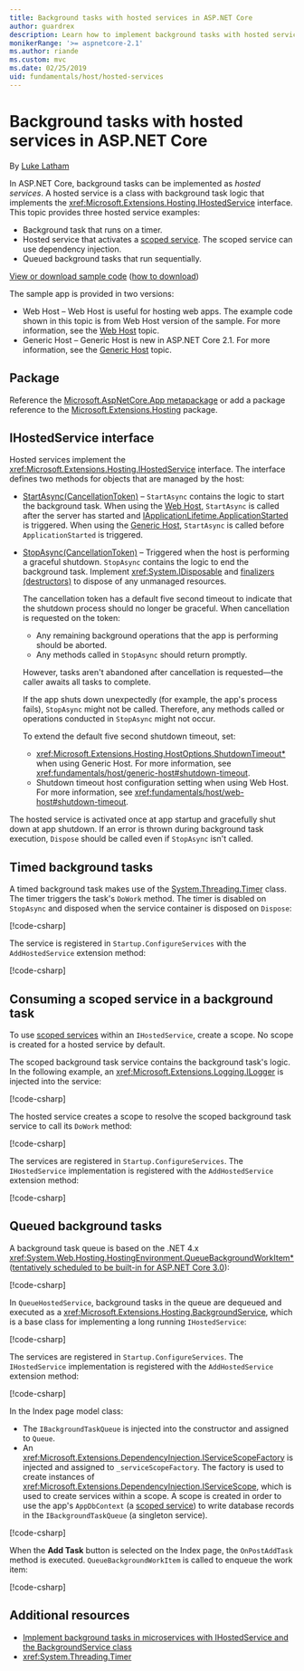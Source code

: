 ```yaml
---
title: Background tasks with hosted services in ASP.NET Core
author: guardrex
description: Learn how to implement background tasks with hosted services in ASP.NET Core.
monikerRange: '>= aspnetcore-2.1'
ms.author: riande
ms.custom: mvc
ms.date: 02/25/2019
uid: fundamentals/host/hosted-services
---
```

# Background tasks with hosted services in ASP.NET Core

By [Luke Latham](https://github.com/guardrex)

In ASP.NET Core, background tasks can be implemented as *hosted services*. A hosted service is a class with background task logic that implements the <xref:Microsoft.Extensions.Hosting.IHostedService> interface. This topic provides three hosted service examples:

* Background task that runs on a timer.
* Hosted service that activates a [scoped service](xref:fundamentals/dependency-injection#service-lifetimes). The scoped service can use dependency injection.
* Queued background tasks that run sequentially.

[View or download sample code](https://github.com/aspnet/Docs/tree/master/aspnetcore/fundamentals/host/hosted-services/samples/) ([how to download](xref:index#how-to-download-a-sample))

The sample app is provided in two versions:

* Web Host &ndash; Web Host is useful for hosting web apps. The example code shown in this topic is from Web Host version of the sample. For more information, see the [Web Host](xref:fundamentals/host/web-host) topic.
* Generic Host &ndash; Generic Host is new in ASP.NET Core 2.1. For more information, see the [Generic Host](xref:fundamentals/host/generic-host) topic.

## Package

Reference the [Microsoft.AspNetCore.App metapackage](xref:fundamentals/metapackage-app) or add a package reference to the [Microsoft.Extensions.Hosting](https://www.nuget.org/packages/Microsoft.Extensions.Hosting) package.

## IHostedService interface

Hosted services implement the <xref:Microsoft.Extensions.Hosting.IHostedService> interface. The interface defines two methods for objects that are managed by the host:

* [StartAsync(CancellationToken)](xref:Microsoft.Extensions.Hosting.IHostedService.StartAsync*) &ndash; `StartAsync` contains the logic to start the background task. When using the [Web Host](xref:fundamentals/host/web-host), `StartAsync` is called after the server has started and [IApplicationLifetime.ApplicationStarted](xref:Microsoft.AspNetCore.Hosting.IApplicationLifetime.ApplicationStarted*) is triggered. When using the [Generic Host](xref:fundamentals/host/generic-host), `StartAsync` is called before `ApplicationStarted` is triggered.

* [StopAsync(CancellationToken)](xref:Microsoft.Extensions.Hosting.IHostedService.StopAsync*) &ndash; Triggered when the host is performing a graceful shutdown. `StopAsync` contains the logic to end the background task. Implement <xref:System.IDisposable> and [finalizers (destructors)](/dotnet/csharp/programming-guide/classes-and-structs/destructors) to dispose of any unmanaged resources.

  The cancellation token has a default five second timeout to indicate that the shutdown process should no longer be graceful. When cancellation is requested on the token:

  * Any remaining background operations that the app is performing should be aborted.
  * Any methods called in `StopAsync` should return promptly.

  However, tasks aren't abandoned after cancellation is requested&mdash;the caller awaits all tasks to complete.

  If the app shuts down unexpectedly (for example, the app's process fails), `StopAsync` might not be called. Therefore, any methods called or operations conducted in `StopAsync` might not occur.

  To extend the default five second shutdown timeout, set:

  * <xref:Microsoft.Extensions.Hosting.HostOptions.ShutdownTimeout*> when using Generic Host. For more information, see <xref:fundamentals/host/generic-host#shutdown-timeout>.
  * Shutdown timeout host configuration setting when using Web Host. For more information, see <xref:fundamentals/host/web-host#shutdown-timeout>.

The hosted service is activated once at app startup and gracefully shut down at app shutdown. If an error is thrown during background task execution, `Dispose` should be called even if `StopAsync` isn't called.

## Timed background tasks

A timed background task makes use of the [System.Threading.Timer](xref:System.Threading.Timer) class. The timer triggers the task's `DoWork` method. The timer is disabled on `StopAsync` and disposed when the service container is disposed on `Dispose`:

[!code-csharp[](hosted-services/samples/2.x/BackgroundTasksSample-WebHost/Services/TimedHostedService.cs?name=snippet1&highlight=15-16,30,37)]

The service is registered in `Startup.ConfigureServices` with the `AddHostedService` extension method:

[!code-csharp[](hosted-services/samples/2.x/BackgroundTasksSample-WebHost/Startup.cs?name=snippet1)]

## Consuming a scoped service in a background task

To use [scoped services](xref:fundamentals/dependency-injection#service-lifetimes) within an `IHostedService`, create a scope. No scope is created for a hosted service by default.

The scoped background task service contains the background task's logic. In the following example, an <xref:Microsoft.Extensions.Logging.ILogger> is injected into the service:

[!code-csharp[](hosted-services/samples/2.x/BackgroundTasksSample-WebHost/Services/ScopedProcessingService.cs?name=snippet1)]

The hosted service creates a scope to resolve the scoped background task service to call its `DoWork` method:

[!code-csharp[](hosted-services/samples/2.x/BackgroundTasksSample-WebHost/Services/ConsumeScopedServiceHostedService.cs?name=snippet1&highlight=29-36)]

The services are registered in `Startup.ConfigureServices`. The `IHostedService` implementation is registered with the `AddHostedService` extension method:

[!code-csharp[](hosted-services/samples/2.x/BackgroundTasksSample-WebHost/Startup.cs?name=snippet2)]

## Queued background tasks

A background task queue is based on the .NET 4.x <xref:System.Web.Hosting.HostingEnvironment.QueueBackgroundWorkItem*> ([tentatively scheduled to be built-in for ASP.NET Core 3.0](https://github.com/aspnet/Hosting/issues/1280)):

[!code-csharp[](hosted-services/samples/2.x/BackgroundTasksSample-WebHost/Services/BackgroundTaskQueue.cs?name=snippet1)]

In `QueueHostedService`, background tasks in the queue are dequeued and executed as a <xref:Microsoft.Extensions.Hosting.BackgroundService>, which is a base class for implementing a long running `IHostedService`:

[!code-csharp[](hosted-services/samples/2.x/BackgroundTasksSample-WebHost/Services/QueuedHostedService.cs?name=snippet1&highlight=21,25)]

The services are registered in `Startup.ConfigureServices`. The `IHostedService` implementation is registered with the `AddHostedService` extension method:

[!code-csharp[](hosted-services/samples/2.x/BackgroundTasksSample-WebHost/Startup.cs?name=snippet3)]

In the Index page model class:

* The `IBackgroundTaskQueue` is injected into the constructor and assigned to `Queue`.
* An <xref:Microsoft.Extensions.DependencyInjection.IServiceScopeFactory> is injected and assigned to `_serviceScopeFactory`. The factory is used to create instances of <xref:Microsoft.Extensions.DependencyInjection.IServiceScope>, which is used to create services within a scope. A scope is created in order to use the app's `AppDbContext` (a [scoped service](xref:fundamentals/dependency-injection#service-lifetimes)) to write database records in the `IBackgroundTaskQueue` (a singleton service).

[!code-csharp[](hosted-services/samples/2.x/BackgroundTasksSample-WebHost/Pages/Index.cshtml.cs?name=snippet1)]

When the **Add Task** button is selected on the Index page, the `OnPostAddTask` method is executed. `QueueBackgroundWorkItem` is called to enqueue the work item:

[!code-csharp[](hosted-services/samples/2.x/BackgroundTasksSample-WebHost/Pages/Index.cshtml.cs?name=snippet2)]

## Additional resources

* [Implement background tasks in microservices with IHostedService and the BackgroundService class](/dotnet/standard/microservices-architecture/multi-container-microservice-net-applications/background-tasks-with-ihostedservice)
* <xref:System.Threading.Timer>
